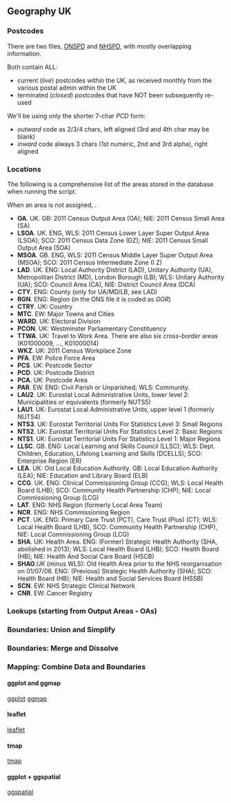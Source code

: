 ## Geography UK


### Postcodes

There are two files, [ONSPD](http://geoportal.statistics.gov.uk/datasets?q=ONS+Postcode+Directory+(ONSPD)+zip&sort_by=updated_at) and [NHSPD](http://geoportal.statistics.gov.uk/datasets?q=NHS+Postcode+Directory+(NHSPD)+full+zip&sort_by=updated_at), with mostly overlapping information.

Both contain ALL:
 - current (*live*) postcodes within the UK, as received monthly from the various postal admin within the UK
 - terminated (*closed*) postcodes that have NOT been subsequently re-used

We'll be using only the shorter 7-char *PCD* form: 
 - *outward* code as 2/3/4 chars, left aligned (3rd and 4th char may be blank)
 - *inward* code always 3 chars (1st numeric, 2nd and 3rd alpha), right aligned


### Locations
The following is a comprehensive list of the areas stored in the database when running the script. 

When an area is not assigned, .
 
 - **OA**. UK. GB: 2011 Census Output Area (OA); NIE: 2011 Census Small Area (SA)
 - **LSOA**. UK. ENG, WLS: 2011 Census Lower Layer Super Output Area (LSOA); SCO: 2011 Census Data Zone (DZ); NIE: 2011 Census Small Output Area (SOA)
 - **MSOA**. GB. ENG, WLS: 2011 Census Middle Layer Super Output Area (MSOA); SCO: 2011 Census Intermediate Zone (I Z)
 - **LAD**. UK. ENG: Local Authority District (LAD), Unitary Authority (UA), Metropolitan District (MD), London Borough (LB); WLS: Unitary Authority (UA); SCO: Council Area (CA), NIE: District Council Area (DCA) 
 - **CTY**. ENG: County (only for UA/MD/LB, see LAD)
 - **RGN**. ENG: Region (in the ONS file it is coded as *GOR*) 
 - **CTRY**. UK: Country
 - **MTC**. EW: Major Towns and Cities
 - **WARD**. UK: Electoral Division
 - **PCON**. UK: Westminster Parliamentary Constituency
 - **TTWA**. UK: Travel to Work Area. There are also six *cross-border* areas (K01000009, ..., K01000014)
 - **WKZ**. UK: 2011 Census Workplace Zone
 - **PFA**. EW: Police Force Area
 - **PCS**. UK: Postcode Sector
 - **PCD**. UK: Postcode District
 - **PCA**. UK: Postcode Area
 - **PAR**. EW. ENG: Civil Parish or Unparished; WLS: Community.
 - **LAU2**. UK: Eurostat Local Administrative Units, lower level 2: Municipalities or equivalents (formerly NUTS5)
 - **LAU1**. UK: Eurostat Local Administrative Units, upper level 1 (formerly NUTS4)
 - **NTS3**. UK: Eurostat Territorial Units For Statistics Level 3: Small Regions
 - **NTS2**. UK: Eurostat Territorial Units For Statistics Level 2: Basic Regions
 - **NTS1**. UK: Eurostat Territorial Units For Statistics Level 1: Major Regions
 - **LLSC**. GB. ENG: Local Learning and Skills Council (LLSC); WLS: Dept. Children, Education, Lifelong Learning and Skills (DCELLS); SCO: Enterprise Region (ER) 
 - **LEA**. UK: Old Local Education Authority. GB: Local Education Authority (LEA); NIE: Education and Library Board (ELB) 
 - **CCG**. UK. ENG: Clinical Commissioning Group (CCG); WLS: Local Health Board (LHB); SCO: Community Health Partnership (CHP); NIE: Local Commissioning Group (LCG) 
 - **LAT**. ENG: NHS Region (formerly Local Area Team)
 - **NCR**. ENG: NHS Commissioning Region
 - **PCT**. UK. ENG: Primary Care Trust (PCT), Care Trust (Plus) (CT); WLS: Local Health Board (LHB), SCO: Community Health Partnership (CHP), NIE: Local Commissioning Group (LCG) 
 - **SHA**. UK: Health Area. ENG: (Former) Strategic Health Authority (SHA, abolished in 2013); WLS: Local Health Board (LHB); SCO: Health Board (HB); NIE: Health And Social Care Board (HSCB)
 - **SHAO**.UK (minus WLS): Old Health Area prior to the NHS reorganisation on 01/07/06. ENG: (Previous) Strategic Health Authority (SHA); SCO: Health Board (HB); NIE: Health and Social Services Board (HSSB) 
 - **SCN**. EW: NHS Strategic Clinical Network
 - **CNR**. EW: Cancer Registry


### Lookups (starting from Output Areas - OAs)


### Boundaries: Union and Simplify


### Boundaries: Merge and Dissolve


### Mapping: Combine Data and Boundaries

#### ggplot and ggmap 
[ggplot](http://stat405.had.co.nz/ggmap.pdf) 
[ggmap](http://github.com/dkahle/ggmap/) 

#### leaflet
[leaflet](http://rstudio.github.io/leaflet/) 

#### tmap
[tmap](http://github.com/mtennekes/tmap) 

#### ggplot + ggspatial
[ggspatial](http://github.com/paleolimbot/ggspatial) 



